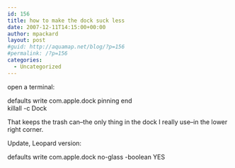 ```yaml
---
id: 156
title: how to make the dock suck less
date: 2007-12-11T14:15:00+00:00
author: mpackard
layout: post
#guid: http://aquamap.net/blog/?p=156
#permalink: /?p=156
categories:
  - Uncategorized
---
```

open a terminal:

defaults write com.apple.dock pinning end  
killall -c Dock

That keeps the trash can&#8211;the only thing in the dock I really use&#8211;in the lower right corner.

Update, Leopard version:

defaults write com.apple.dock no-glass -boolean YES
